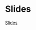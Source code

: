 # Slides

[Slides](https://docs.google.com/presentation/d/1rRRQZiM2PK9LfPLupqtkrSxm4msHy-twFKtuZniqto4/edit?usp=sharing)
